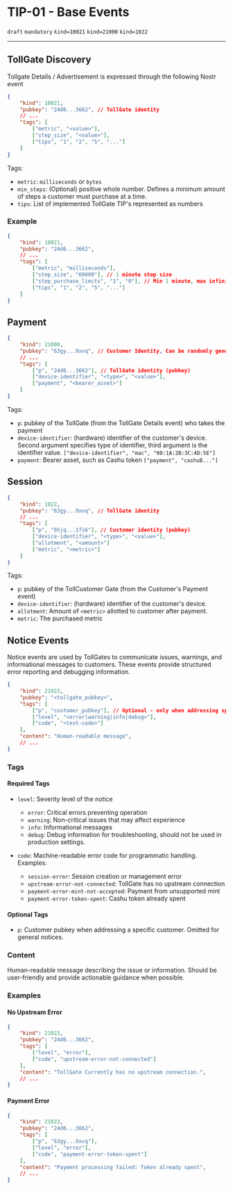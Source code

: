 # TIP-01 - Base Events
`draft` `mandatory` `kind=10021` `kind=21000` `kind=1022`

---
## TollGate Discovery
Tollgate Details / Advertisement is expressed through the following Nostr event
```json
{
    "kind": 10021,
    "pubkey": "24d6...3662", // TollGate identity
    // ...
    "tags": [
        ["metric", "<value>"],
        ["step_size", "<value>"],
        ["tips", "1", "2", "5", "..."]
    ]
}
```

Tags:
- `metric`: `milliseconds` or `bytes`
- `min_steps`: (Optional) positive whole number. Defines a minimum amount of steps a customer must purchase at a time.
- `tips`: List of implemented TollGate TIP's represented as numbers

### Example
```json
{
    "kind": 10021,
    "pubkey": "24d6...3662",
    // ...
    "tags": [
        ["metric", "milliseconds"],
        ["step_size", "60000"], // 1 minute step size
        ["step_purchase_limits", "1", "0"], // Min 1 minute, max infinite minutes
        ["tips", "1", "2", "5", "..."]
    ]
}
```

## Payment
```json
{
	"kind": 21000,
	"pubkey": "63gy...9xvq", // Customer Identity, Can be randomly generated
	// ...
	"tags": [
		["p", "24d6...3662"], // TollGate identity (pubkey)
		["device-identifier", "<type>", "<value>"],
		["payment", "<bearer_asset>"]
	]
}
```

Tags:
- `p`: pubkey of the TollGate (from the TollGate Details event) who takes the payment
- `device-identifier`: (hardware) identifier of the customer's device. Second argument specifies type of identifier, third argument is the identifier value. `["device-identifier", "mac", "00:1A:2B:3C:4D:5E"]`
- `payment`: Bearer asset, such as Cashu token `["payment", "cashuB..."]`


## Session
```json
{
	"kind": 1022,
	"pubkey": "63gy...9xvq", // TollGate identity
	// ...
	"tags": [
		["p", "6hjq...1fi6"], // Customer identity (pubkey)
		["device-identifier", "<type>", "<value>"],
		["allotment", "<amount>"]
		["metric", "<metric>"]
	]
}
```

Tags:
- `p`: pubkey of the TollCustomer Gate (from the Customer's Payment event)
- `device-identifier`: (hardware) identifier of the customer's device.
- `allotment`: Amount of `<metric>` allotted to customer after payment.
- `metric`: The purchased metric

## Notice Events

Notice events are used by TollGates to communicate issues, warnings, and informational messages to customers. These events provide structured error reporting and debugging information.

```json
{
    "kind": 21023,
    "pubkey": "<tollgate_pubkey>",
    "tags": [
        ["p", "customer_pubkey"], // Optional - only when addressing specific customer
        ["level", "<error|warning|info|debug>"],
        ["code", "<text-code>"]
    ],
    "content": "Human-readable message",
    // ...
}
```

### Tags

#### Required Tags
- `level`: Severity level of the notice
  - `error`: Critical errors preventing operation
  - `warning`: Non-critical issues that may affect experience
  - `info`: Informational messages
  - `debug`: Debug information for troubleshooting, should not be used in production settings.

- `code`: Machine-readable error code for programmatic handling. Examples:
  - `session-error`: Session creation or management error
  - `upstream-error-not-connected`: TollGate has no upstream connection
  - `payment-error-mint-not-accepted`: Payment from unsupported mint
  - `payment-error-token-spent`: Cashu token already spent

#### Optional Tags
- `p`: Customer pubkey when addressing a specific customer. Omitted for general notices.

### Content
Human-readable message describing the issue or information. Should be user-friendly and provide actionable guidance when possible.

### Examples

#### No Upstream Error
```json
{
    "kind": 21023,
    "pubkey": "24d6...3662",
    "tags": [
        ["level", "error"],
        ["code", "upstream-error-not-connected"]
    ],
    "content": "TollGate Currently has no upstream connection.",
    // ...
}
```

#### Payment Error
```json
{
    "kind": 21023,
    "pubkey": "24d6...3662",
    "tags": [
        ["p", "63gy...9xvq"],
        ["level", "error"],
        ["code", "payment-error-token-spent"]
    ],
    "content": "Payment processing failed: Token already spent",
    // ...
}
```